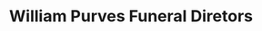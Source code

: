 ---
title: "William Purves Funeral Diretors"
url: /edinburgh/william-purves-funeral-diretors/
shop: funeral directors
---
